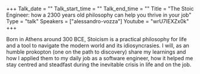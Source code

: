 +++
Talk_date = ""
Talk_start_time = ""
Talk_end_time = ""
Title = "The Stoic Engineer: how a 2300 years old philosophy can help you thrive in your job"
Type = "talk"
Speakers = ["alessandro-vozza"]
Youtube = "wrU7IEXZx0k"
+++

Born in Athens around 300 BCE, Stoicism is a practical philosophy for life and a tool to navigate the modern world and its idiosyncrasies. I will, as an humble prokopton (one on the path to discovery) share my learnings and how I applied them to my daily job as a software engineer, how it helped me stay centred and steadfast during the inevitable crisis in life and on the job.
